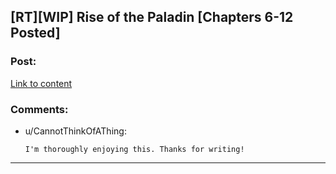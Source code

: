 ## [RT][WIP] Rise of the Paladin [Chapters 6-12 Posted]

### Post:

[Link to content](https://royalroadl.com/fiction/17358/rise-of-the-paladin-dungeon-hero-book-1/chapter/204557/chapter-6)

### Comments:

- u/CannotThinkOfAThing:
  ```
  I'm thoroughly enjoying this. Thanks for writing!
  ```

---


